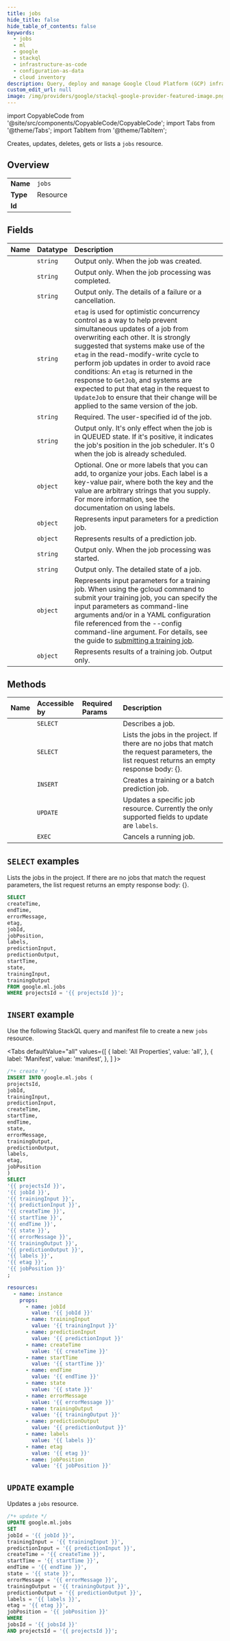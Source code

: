 ```yaml
---
title: jobs
hide_title: false
hide_table_of_contents: false
keywords:
  - jobs
  - ml
  - google
  - stackql
  - infrastructure-as-code
  - configuration-as-data
  - cloud inventory
description: Query, deploy and manage Google Cloud Platform (GCP) infrastructure and resources using SQL
custom_edit_url: null
image: /img/providers/google/stackql-google-provider-featured-image.png
---
```


import CopyableCode from '@site/src/components/CopyableCode/CopyableCode';
import Tabs from '@theme/Tabs';
import TabItem from '@theme/TabItem';

Creates, updates, deletes, gets or lists a <code>jobs</code> resource.

## Overview
<table><tbody>
<tr><td><b>Name</b></td><td><code>jobs</code></td></tr>
<tr><td><b>Type</b></td><td>Resource</td></tr>
<tr><td><b>Id</b></td><td><CopyableCode code="google.ml.jobs" /></td></tr>
</tbody></table>

## Fields
| Name | Datatype | Description |
|:-----|:---------|:------------|
| <CopyableCode code="createTime" /> | `string` | Output only. When the job was created. |
| <CopyableCode code="endTime" /> | `string` | Output only. When the job processing was completed. |
| <CopyableCode code="errorMessage" /> | `string` | Output only. The details of a failure or a cancellation. |
| <CopyableCode code="etag" /> | `string` | `etag` is used for optimistic concurrency control as a way to help prevent simultaneous updates of a job from overwriting each other. It is strongly suggested that systems make use of the `etag` in the read-modify-write cycle to perform job updates in order to avoid race conditions: An `etag` is returned in the response to `GetJob`, and systems are expected to put that etag in the request to `UpdateJob` to ensure that their change will be applied to the same version of the job. |
| <CopyableCode code="jobId" /> | `string` | Required. The user-specified id of the job. |
| <CopyableCode code="jobPosition" /> | `string` | Output only. It's only effect when the job is in QUEUED state. If it's positive, it indicates the job's position in the job scheduler. It's 0 when the job is already scheduled. |
| <CopyableCode code="labels" /> | `object` | Optional. One or more labels that you can add, to organize your jobs. Each label is a key-value pair, where both the key and the value are arbitrary strings that you supply. For more information, see the documentation on using labels. |
| <CopyableCode code="predictionInput" /> | `object` | Represents input parameters for a prediction job. |
| <CopyableCode code="predictionOutput" /> | `object` | Represents results of a prediction job. |
| <CopyableCode code="startTime" /> | `string` | Output only. When the job processing was started. |
| <CopyableCode code="state" /> | `string` | Output only. The detailed state of a job. |
| <CopyableCode code="trainingInput" /> | `object` | Represents input parameters for a training job. When using the gcloud command to submit your training job, you can specify the input parameters as command-line arguments and/or in a YAML configuration file referenced from the --config command-line argument. For details, see the guide to [submitting a training job](/ai-platform/training/docs/training-jobs). |
| <CopyableCode code="trainingOutput" /> | `object` | Represents results of a training job. Output only. |

## Methods
| Name | Accessible by | Required Params | Description |
|:-----|:--------------|:----------------|:------------|
| <CopyableCode code="projects_jobs_get" /> | `SELECT` | <CopyableCode code="jobsId, projectsId" /> | Describes a job. |
| <CopyableCode code="projects_jobs_list" /> | `SELECT` | <CopyableCode code="projectsId" /> | Lists the jobs in the project. If there are no jobs that match the request parameters, the list request returns an empty response body: {}. |
| <CopyableCode code="projects_jobs_create" /> | `INSERT` | <CopyableCode code="projectsId" /> | Creates a training or a batch prediction job. |
| <CopyableCode code="projects_jobs_patch" /> | `UPDATE` | <CopyableCode code="jobsId, projectsId" /> | Updates a specific job resource. Currently the only supported fields to update are `labels`. |
| <CopyableCode code="projects_jobs_cancel" /> | `EXEC` | <CopyableCode code="jobsId, projectsId" /> | Cancels a running job. |

## `SELECT` examples

Lists the jobs in the project. If there are no jobs that match the request parameters, the list request returns an empty response body: {}.

```sql
SELECT
createTime,
endTime,
errorMessage,
etag,
jobId,
jobPosition,
labels,
predictionInput,
predictionOutput,
startTime,
state,
trainingInput,
trainingOutput
FROM google.ml.jobs
WHERE projectsId = '{{ projectsId }}'; 
```

## `INSERT` example

Use the following StackQL query and manifest file to create a new <code>jobs</code> resource.

<Tabs
    defaultValue="all"
    values={[
        { label: 'All Properties', value: 'all', },
        { label: 'Manifest', value: 'manifest', },
    ]
}>
<TabItem value="all">

```sql
/*+ create */
INSERT INTO google.ml.jobs (
projectsId,
jobId,
trainingInput,
predictionInput,
createTime,
startTime,
endTime,
state,
errorMessage,
trainingOutput,
predictionOutput,
labels,
etag,
jobPosition
)
SELECT 
'{{ projectsId }}',
'{{ jobId }}',
'{{ trainingInput }}',
'{{ predictionInput }}',
'{{ createTime }}',
'{{ startTime }}',
'{{ endTime }}',
'{{ state }}',
'{{ errorMessage }}',
'{{ trainingOutput }}',
'{{ predictionOutput }}',
'{{ labels }}',
'{{ etag }}',
'{{ jobPosition }}'
;
```
</TabItem>
<TabItem value="manifest">

```yaml
resources:
  - name: instance
    props:
      - name: jobId
        value: '{{ jobId }}'
      - name: trainingInput
        value: '{{ trainingInput }}'
      - name: predictionInput
        value: '{{ predictionInput }}'
      - name: createTime
        value: '{{ createTime }}'
      - name: startTime
        value: '{{ startTime }}'
      - name: endTime
        value: '{{ endTime }}'
      - name: state
        value: '{{ state }}'
      - name: errorMessage
        value: '{{ errorMessage }}'
      - name: trainingOutput
        value: '{{ trainingOutput }}'
      - name: predictionOutput
        value: '{{ predictionOutput }}'
      - name: labels
        value: '{{ labels }}'
      - name: etag
        value: '{{ etag }}'
      - name: jobPosition
        value: '{{ jobPosition }}'

```
</TabItem>
</Tabs>

## `UPDATE` example

Updates a <code>jobs</code> resource.

```sql
/*+ update */
UPDATE google.ml.jobs
SET 
jobId = '{{ jobId }}',
trainingInput = '{{ trainingInput }}',
predictionInput = '{{ predictionInput }}',
createTime = '{{ createTime }}',
startTime = '{{ startTime }}',
endTime = '{{ endTime }}',
state = '{{ state }}',
errorMessage = '{{ errorMessage }}',
trainingOutput = '{{ trainingOutput }}',
predictionOutput = '{{ predictionOutput }}',
labels = '{{ labels }}',
etag = '{{ etag }}',
jobPosition = '{{ jobPosition }}'
WHERE 
jobsId = '{{ jobsId }}'
AND projectsId = '{{ projectsId }}';
```
